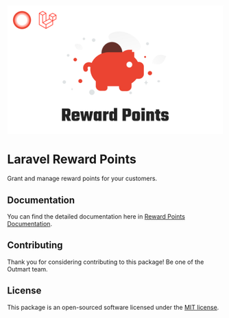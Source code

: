 <p align="center"><a href="#" target="_blank"><img src="./cover.jpg"/></a></p>

# Laravel Reward Points

Grant and manage reward points for your customers.

## Documentation

You can find the detailed documentation here in [Reward Points Documentation](https://outmart.github.io/packages/laravel/reward-points/).

## Contributing

Thank you for considering contributing to this package! Be one of the Outmart team.

## License

This package is an open-sourced software licensed under the [MIT license](https://opensource.org/licenses/MIT).
